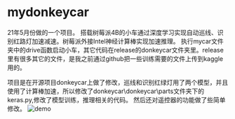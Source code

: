 # mydonkeycar
21年5月份做的一个项目。
搭载树莓派4B的小车通过深度学习实现自动巡线、识别红路灯加速减速。树莓派外接Intel神经计算棒实现加速推理。
执行mycar文件夹中的drive函数启动小车，其它代码在release的donkeycar文件夹里。release里有很多其它的文件，是我之前通过github把一些训练需要的文件上传到kaggle用的。

项目是在开源项目donkeycar上做了修改，巡线和识别红绿灯用了两个模型，并且使用了计算棒加速，所以修改了donkeycar\donkeycar\parts文件夹下的keras.py,修改了模型训练，推理相关的代码。
然后还对遥控器的功能做了些简单修改。
![demo](3.gif)
